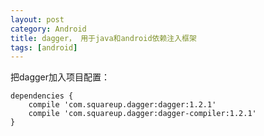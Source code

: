 ```yaml
---
layout: post
category: Android
title: dagger， 用于java和android依赖注入框架
tags: [android]
---
```


把dagger加入项目配置：



	dependencies {
	    compile 'com.squareup.dagger:dagger:1.2.1'
	    compile 'com.squareup.dagger:dagger-compiler:1.2.1'
	}


